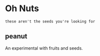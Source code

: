 
# Oh Nuts

    these aren't the seeds you're looking for

## peanut

An experimental with fruits and seeds.

